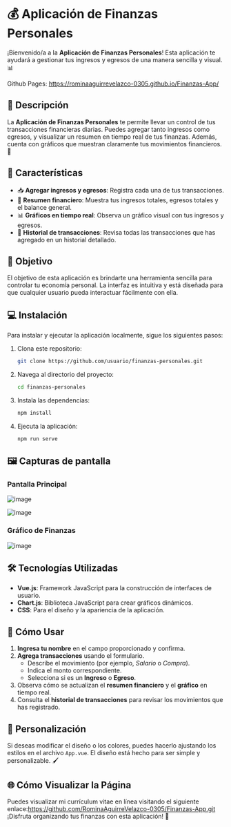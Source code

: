 # 💰 Aplicación de Finanzas Personales

¡Bienvenido/a a la **Aplicación de Finanzas Personales**! Esta aplicación te ayudará a gestionar tus ingresos y egresos de una manera sencilla y visual. 📊

Github Pages: https://rominaaguirrevelazco-0305.github.io/Finanzas-App/
## 📝 Descripción

La **Aplicación de Finanzas Personales** te permite llevar un control de tus transacciones financieras diarias. Puedes agregar tanto ingresos como egresos, y visualizar un resumen en tiempo real de tus finanzas. Además, cuenta con gráficos que muestran claramente tus movimientos financieros. 🚀

## 🚀 Características

- 📥 **Agregar ingresos y egresos**: Registra cada una de tus transacciones.
- 💼 **Resumen financiero**: Muestra tus ingresos totales, egresos totales y el balance general.
- 📊 **Gráficos en tiempo real**: Observa un gráfico visual con tus ingresos y egresos.
- 📝 **Historial de transacciones**: Revisa todas las transacciones que has agregado en un historial detallado.

## 🎯 Objetivo

El objetivo de esta aplicación es brindarte una herramienta sencilla para controlar tu economía personal. La interfaz es intuitiva y está diseñada para que cualquier usuario pueda interactuar fácilmente con ella.

## 💻 Instalación

Para instalar y ejecutar la aplicación localmente, sigue los siguientes pasos:

1. Clona este repositorio:
    ```bash
    git clone https://github.com/usuario/finanzas-personales.git
    ```

2. Navega al directorio del proyecto:
    ```bash
    cd finanzas-personales
    ```

3. Instala las dependencias:
    ```bash
    npm install
    ```

4. Ejecuta la aplicación:
    ```bash
    npm run serve
    ```

## 🖼 Capturas de pantalla

### Pantalla Principal

![image](https://github.com/user-attachments/assets/e0bfe4b0-0647-4927-9901-2a0ff0755ece)


![image](https://github.com/user-attachments/assets/3f6a82b7-af61-4180-8f85-607735f56ab7)


### Gráfico de Finanzas

![image](https://github.com/user-attachments/assets/e33247e3-b473-47cb-bf8f-564a329bef2e)



## 🛠 Tecnologías Utilizadas

- **Vue.js**: Framework JavaScript para la construcción de interfaces de usuario.
- **Chart.js**: Biblioteca JavaScript para crear gráficos dinámicos.
- **CSS**: Para el diseño y la apariencia de la aplicación.

## 🤔 Cómo Usar

1. **Ingresa tu nombre** en el campo proporcionado y confirma.
2. **Agrega transacciones** usando el formulario. 
   - Describe el movimiento (por ejemplo, *Salario* o *Compra*).
   - Indica el monto correspondiente.
   - Selecciona si es un **Ingreso** o **Egreso**.
3. Observa cómo se actualizan el **resumen financiero** y el **gráfico** en tiempo real.
4. Consulta el **historial de transacciones** para revisar los movimientos que has registrado.

## 🎨 Personalización

Si deseas modificar el diseño o los colores, puedes hacerlo ajustando los estilos en el archivo `App.vue`. El diseño está hecho para ser simple y personalizable. 🖌️


## 🌐 Cómo Visualizar la Página
Puedes visualizar mi currículum vitae en línea visitando el siguiente enlace:https://github.com/RominaAguirreVelazco-0305/Finanzas-App.git
¡Disfruta organizando tus finanzas con esta aplicación! 🎉
